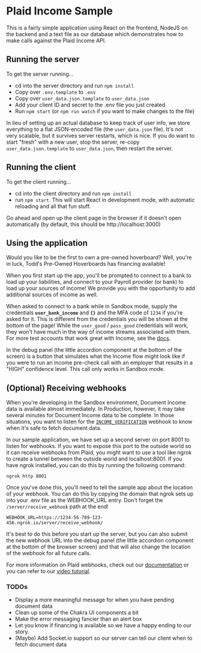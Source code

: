 # Plaid Income Sample

This is a fairly simple application using React on the frontend, NodeJS on the backend and a text file as our database which demonstrates how to make calls against the Plaid Income API.

## Running the server

To get the server running...

- cd into the server directory and run `npm install`
- Copy over `.env.template` to `.env`
- Copy over `user_data.json.template` to `user_data.json`
- Add your client ID and secret to the .env file you just created
- Run `npm start` (or `npm run watch` if you want to make changes to the file)

In lieu of setting up an actual database to keep track of user info, we store everything to a flat JSON-encoded file (the `user_data.json` file). It's not very scalable, but it survives server restarts, which is nice. If you do want to start "fresh" with a new user, stop the server, re-copy `user_data.json.template` to `user_data.json`, then restart the server.

## Running the client

To get the client running...

- cd into the client directory and run `npm install`
- run `npm start`. This will start React in development mode, with automatic reloading and all that fun stuff.

Go ahead and open up the client page in the browser if it doesn't open automatically (by default, this should be http://localhost:3000)


## Using the application

Would you like to be the first to own a pre-owned hoverboard? Well, you're in luck, Todd's Pre-Owned Hoverboards has financing available!

When you first start up the app, you'll be prompted to connect to a bank to load up your liabilities, and connect to your Payroll provider (or bank) to load up your sources of income! We provide you with the opportunity to add additional sources of income as well.

When asked to connect to a bank while in Sandbox mode, supply the credentials **`user_bank_income`** and **`{}`** and the MFA code of `1234` if you're asked for it. This is different from the credentials you will be shown at the bottom of the page! While the `user_good` / `pass_good` credentials will work, they won't have much in the way of income streams associated with them. For more test accounts that work great with Income, see the [docs](https://plaid.com/docs/sandbox/test-credentials/#credit-and-income-testing-credentials).

In the debug panel (the little accordion component at the bottom of the screen) is a button that simulates what the Income flow might look like if you were to run an income pre-check call with an employer that results in a "HIGH" confidence level. This call only works in Sandbox mode.

## (Optional) Receiving webhooks

When you're developing in the Sandbox environment, Document Income data is available almost immediately. In Production, however, it may take several minutes for Document Income data to be complete. In those situations, you want to listen for the [`INCOME_VERIFICATION`](https://plaid.com/docs/api/products/income/#income_verification) webhook to know when it's safe to fetch document data.

In our sample application, we have set up a second server on port 8001 to listen for webhooks. If you want to expose this port to the outside world so it can receive webhooks from Plaid, you might want to use a tool like ngrok to create a tunnel between the outside world and localhost:8001. If you have ngrok installed, you can do this by running the following command:

```
ngrok http 8001
```

Once you've done this, you'll need to tell the sample app about the location of your webhook. You can do this by copying the domain that ngrok sets up into your .env file as the WEBHOOK_URL entry. Don't forget the `/server/receive_webhook` path at the end!

```
WEBHOOK_URL=https://1234-56-789-123-456.ngrok.io/server/receive_webhook/
```

It's best to do this before you start up the server, but you can also submit the new webhook URL into the debug panel (the little accordion component at the bottom of the browser screen) and that will also change the location of the webhook for all future calls.

For more information on Plaid webhooks, check out our [documentation](https://plaid.com/docs/api/webhooks/) or you can refer to our [video tutorial](https://www.youtube.com/watch?v=0E0KEAVeDyc).

### TODOs

- Display a more meaningful message for when you have pending document data
- Clean up some of the Chakra UI components a bit
- Make the error messaging fancier than an alert box
- Let you know if financing is available so we have a happy ending to our story.
- (Maybe) Add Socket.io support so our server can tell our client when to fetch document data
